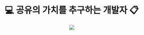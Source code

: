 <div align=center>
  
  <h1>💻 공유의 가치를 추구하는 개발자 📋</h1>
  <a href="https://hits.seeyoufarm.com"/><img src="https://hits.seeyoufarm.com/api/count/incr/badge.svg?url=https%3A%2F%2Fgithub.com%2Feona1301"/></a>
  
</div>
